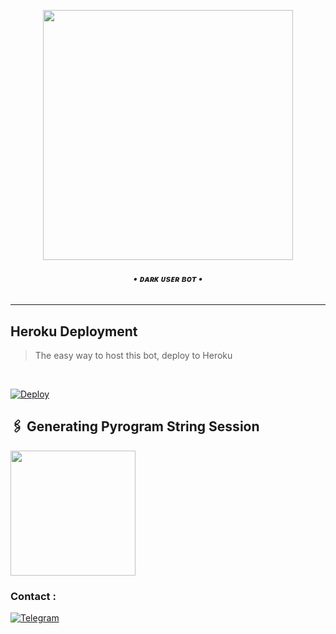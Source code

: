 <p align="center"><a href="https://t.me/PyXen"><img src="https://graph.org/file/a7651fee34f51a8c992f1.jpg" width="400"></a></p>
</p>
<h6 align="center">
  <b>• ᴅᴀʀᴋ ᴜsᴇʀ ʙᴏᴛ •</b>
</h6>

----

<h2> Heroku Deployment </h2>

> The easy way to host this bot, deploy to Heroku 
<br>

[![Deploy](https://www.herokucdn.com/deploy/button.svg)](https://dashboard.heroku.com/new?template=https://github.com/4STFLASH/FLASH_SUPERUSERBOT)

## 🖇 Generating Pyrogram String Session

<p>
<a href="https://t.me/StringSesssionGeneratorRobot"><img src="https://img.shields.io/badge/TG%20String%20Gen%20Bot-blueviolet?style=for-the-badge&logo=appveyor" width="200""/></a>

### Contact :
<a href="https://t.me/SHIVANSH39"><img title="Telegram" src="https://img.shields.io/badge/Telegram-%23000000.svg?&style=for-the-badge&logo=telegram&logoColor=61DAFB"></a>
